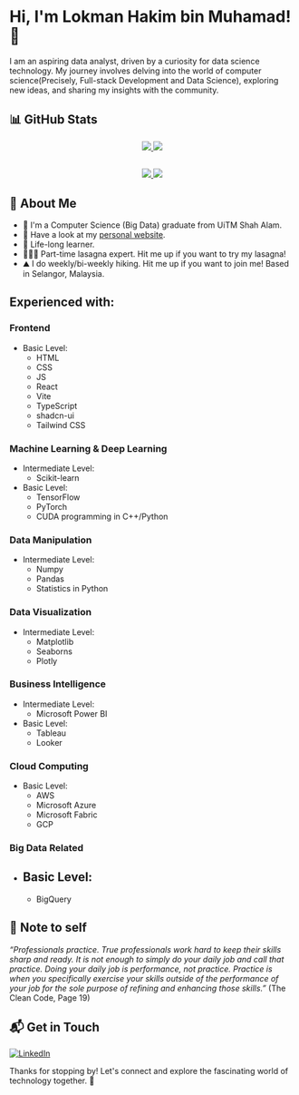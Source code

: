 # Hi, I'm Lokman Hakim bin Muhamad! 👋

I am an aspiring data analyst, driven by a curiosity for data science technology. My journey involves delving into the world of computer science(Precisely, Full-stack Development and Data Science), exploring new ideas, and sharing my insights with the community.

## 📊 GitHub Stats
<!-- Stat 1 -->
<p align="center">
  <a href="https://github.com/anuraghazra/github-readme-stats#gh-dark-mode-only">
    <img src="https://github-readme-stats.vercel.app/api?username=One0385&show_icons=true&theme=algolia#gh-dark-mode-only" />
  </a>
  <a href="https://github.com/anuraghazra/github-readme-stats#gh-light-mode-only">
    <img src="https://github-readme-stats.vercel.app/api?username=One0385&show_icons=true&theme=swift#gh-light-mode-only" />
  </a>
</p>

##
<!-- Stat 2 -->
<p align="center">
  <a href="https://github.com/anuraghazra/convoychat#gh-dark-mode-only">
    <img src="https://github-readme-stats.vercel.app/api/top-langs?username=One0385&layout=compact&theme=algolia&langs_count=8&card_width=320#gh-dark-mode-only" />
  </a>
  <a href="https://github.com/anuraghazra/convoychat#gh-light-mode-only">
    <img src="https://github-readme-stats.vercel.app/api/top-langs?username=One0385&layout=compact&theme=swift&langs_count=8&card_width=320#gh-light-mode-only" />
  </a>
</p>

## 🚀 About Me

- 🔭 I'm a Computer Science (Big Data) graduate from UiTM Shah Alam.
- 👾 Have a look at my [personal website](https://lokmanportfolio.netlify.app/).
- 🏫 Life-long learner. 
- 👨🏻‍🍳 Part-time lasagna expert. Hit me up if you want to try my lasagna!
- ⛰️ I do weekly/bi-weekly hiking. Hit me up if you want to join me! Based in Selangor, Malaysia.


## Experienced with:
### Frontend
- Basic Level:
  - HTML 
  - CSS
  - JS
  - React
  - Vite
  - TypeScript
  - shadcn-ui
  - Tailwind CSS
### Machine Learning & Deep Learning
- Intermediate Level:
  - Scikit-learn
- Basic Level: 
  - TensorFlow
  - PyTorch
  - CUDA programming in C++/Python
### Data Manipulation
- Intermediate Level:
  - Numpy
  - Pandas
  - Statistics in Python
### Data Visualization
- Intermediate Level:
  - Matplotlib
  - Seaborns
  - Plotly
### Business Intelligence
- Intermediate Level:
  - Microsoft Power BI
- Basic Level:
  - Tableau
  - Looker
### Cloud Computing
- Basic Level:
  - AWS
  - Microsoft Azure
  - Microsoft Fabric
  - GCP
### Big Data Related
- Basic Level:
  - 
  - BigQuery 


## 📜 Note to self
_“Professionals practice. True professionals work hard to keep their skills sharp and ready. It is not enough to simply do your daily job and call that practice. Doing your daily job is performance, not practice. Practice is when you specifically exercise your skills outside of the performance of your job for the sole purpose of refining and enhancing those skills.”_ (The Clean Code, Page 19)

## 📬 Get in Touch
[![LinkedIn](https://skillicons.dev/icons?i=linkedin)](https://www.linkedin.com/in/lokman-hakim-muhd)

Thanks for stopping by! Let's connect and explore the fascinating world of technology together. 🚀
